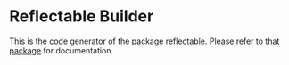 # Reflectable Builder

This is the code generator of the package reflectable. Please refer to
[that package](https://pub.dev/packages/reflectable) for documentation.
